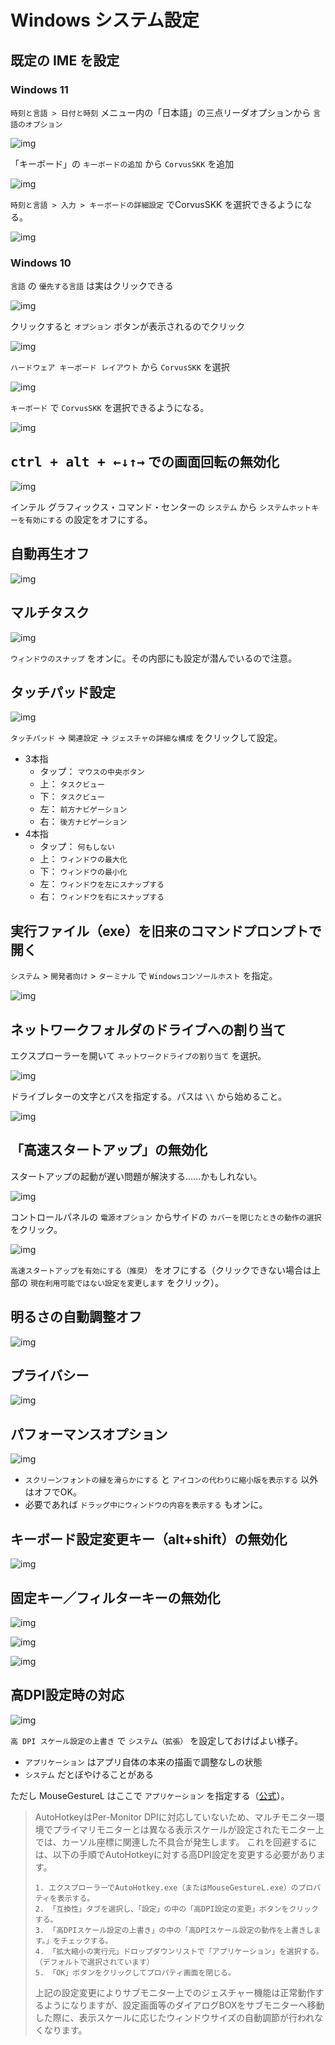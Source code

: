# Windows システム設定

## 既定の IME を設定

### Windows 11

`時刻と言語 > 日付と時刻` メニュー内の「日本語」の三点リーダオプションから `言語のオプション`

![img](./img/corvus-win11-01.png)

「キーボード」の `キーボードの追加` から `CorvusSKK` を追加

![img](./img/corvus-win11-02.png)

`時刻と言語 > 入力 > キーボードの詳細設定` でCorvusSKK を選択できるようになる。

![img](./img/corvus-win11-03.png)


### Windows 10

`言語` の `優先する言語` は実はクリックできる

![img](./img/corvus-win10-01.png)

クリックすると `オプション` ボタンが表示されるのでクリック

![img](./img/corvus-win10-02.png)

`ハードウェア キーボード レイアウト` から `CorvusSKK` を選択

![img](./img/corvus-win10-03.png)

`キーボード` で `CorvusSKK` を選択できるようになる。

![img](./img/corvus-win10-04.png)


## <kbd>ctrl + alt + ←↓↑→</kbd> での画面回転の無効化

![img](./img/intel.png)

インテル グラフィックス・コマンド・センターの `システム` から `システムホットキーを有効にする` の設定をオフにする。

## 自動再生オフ

![img](./img/autoplay.png)

## マルチタスク

![img](./img/multi-task.png)

`ウィンドウのスナップ` をオンに。その内部にも設定が潜んでいるので注意。


## タッチパッド設定

![img](./img/touch.png)

`タッチパッド` → `関連設定` → `ジェスチャの詳細な構成` をクリックして設定。

+ 3本指
    + タップ： `マウスの中央ボタン`
    + 上： `タスクビュー`
    + 下： `タスクビュー`
    + 左： `前方ナビゲーション`
    + 右： `後方ナビゲーション`
+ 4本指
    + タップ： `何もしない`
    + 上： `ウィンドウの最大化`
    + 下： `ウィンドウの最小化`
    + 左： `ウィンドウを左にスナップする`
    + 右： `ウィンドウを右にスナップする`

## 実行ファイル（exe）を旧来のコマンドプロンプトで開く

`システム` > `開発者向け` > `ターミナル` で `Windowsコンソールホスト` を指定。

![img](./img/cmd.png)

## ネットワークフォルダのドライブへの割り当て

エクスプローラーを開いて `ネットワークドライブの割り当て` を選択。

![img](./img/networkdrive-1.png)

ドライブレターの文字とパスを指定する。パスは `\\` から始めること。

![img](./img/networkdrive-2.png)

## 「高速スタートアップ」の無効化

スタートアップの起動が遅い問題が解決する……かもしれない。

![img](./img/non-fast-startup-1.png)

コントロールパネルの `電源オプション` からサイドの `カバーを閉じたときの動作の選択` をクリック。

![img](./img/non-fast-startup-2.png)

`高速スタートアップを有効にする（推奨）` をオフにする（クリックできない場合は上部の `現在利用可能ではない設定を変更します` をクリック）。

## 明るさの自動調整オフ

![img](./img/blightness.png)

## プライバシー

![img](./img/privacy.png)

## パフォーマンスオプション

![img](./img/perform.png)

+ `スクリーンフォントの縁を滑らかにする` と `アイコンの代わりに縮小版を表示する` 以外はオフでOK。
+ 必要であれば `ドラッグ中にウィンドウの内容を表示する` もオンに。

## キーボード設定変更キー（alt+shift）の無効化

![img](./img/keysequence.png)

## 固定キー／フィルターキーの無効化

![img](./img/keyboard.png)

![img](./img/fixkey.png)

![img](./img/filterkey.png)

## 高DPI設定時の対応

![img](./img/dpi.png)

`高 DPI スケール設定の上書き` で `システム（拡張）` を設定しておけばよい様子。

+ `アプリケーション` はアプリ自体の本来の描画で調整なしの状態
+ `システム` だとぼやけることがある

ただし MouseGestureL はここで `アプリケーション` を指定する（[公式](http://hp.vector.co.jp/authors/VA018351/mglahk.html)）。

> AutoHotkeyはPer-Monitor DPIに対応していないため、マルチモニター環境でプライマリモニターとは異なる表示スケールが設定されたモニター上では、カーソル座標に関連した不具合が発生します。 これを回避するには、以下の手順でAutoHotkeyに対する高DPI設定を変更する必要があります。
> 
>     1. エクスプローラーでAutoHotkey.exe（またはMouseGestureL.exe）のプロパティを表示する。
>     2. 「互換性」タブを選択し、「設定」の中の「高DPI設定の変更」ボタンをクリックする。
>     3. 「高DPIスケール設定の上書き」の中の「高DPIスケール設定の動作を上書きします。」をチェックする。
>     4. 「拡大縮小の実行元」ドロップダウンリストで「アプリケーション」を選択する。（デフォルトで選択されています）
>     5. 「OK」ボタンをクリックしてプロパティ画面を閉じる。
> 
> 上記の設定変更によりサブモニター上でのジェスチャー機能は正常動作するようになりますが、設定画面等のダイアログBOXをサブモニターへ移動した際に、表示スケールに応じたウィンドウサイズの自動調節が行われなくなります。

